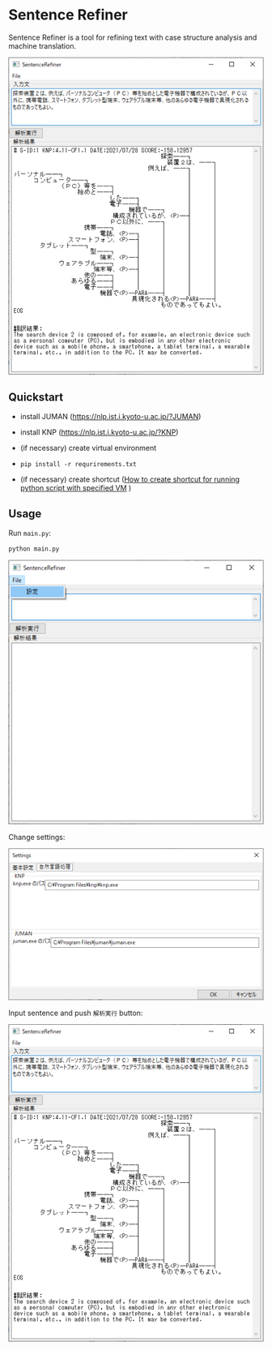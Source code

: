 # Sentence Refiner

Sentence Refiner is a tool for refining text with case structure analysis and machine translation.



![image-20210728094345049](images/image-20210728094345049.png)

##  Quickstart

- install JUMAN (https://nlp.ist.i.kyoto-u.ac.jp/?JUMAN)

- install KNP (https://nlp.ist.i.kyoto-u.ac.jp/?KNP)
- (if necessary) create virtual environment

- `pip install -r requrirements.txt`
- (if necessary) create shortcut  ([How to create shortcut for running python script with specified VM](https://blog.colorfulwires.jp/entry/2021/03/04/shortcut-python-script-venv) )

## Usage

Run `main.py`:

```bash
python main.py
```

![image-20210728093154655](images/image-20210728093154655.png)

Change settings:

![image-20210728093227780](images/image-20210728093227780.png)

Input sentence and push `解析実行` button:

![image-20210728094328834](images/image-20210728094328834.png)



